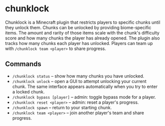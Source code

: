 # chunklock

Chunklock is a Minecraft plugin that restricts players to specific chunks until they unlock them. Chunks can be unlocked by providing biome-specific items. The amount and rarity of those items scale with the chunk's difficulty score and how many chunks the player has already opened. The plugin also tracks how many chunks each player has unlocked. Players can team up with `/chunklock team <player>` to share progress.

## Commands

- `/chunklock status` – show how many chunks you have unlocked.
- `/chunklock unlock` – open a GUI to attempt unlocking your current chunk. The same interface appears automatically when you try to enter a locked chunk.
- `/chunklock bypass [player]` – admin: toggle bypass mode for a player.
- `/chunklock reset <player>` – admin: reset a player's progress.
- `/chunklock spawn` – return to your starting chunk.
- `/chunklock team <player>` – join another player's team and share progress.
